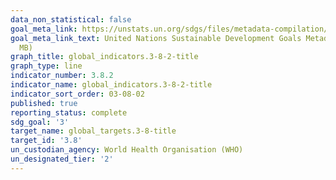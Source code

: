 ```yaml
---
data_non_statistical: false
goal_meta_link: https://unstats.un.org/sdgs/files/metadata-compilation/Metadata-Goal-3.pdf
goal_meta_link_text: United Nations Sustainable Development Goals Metadata (PDF 4.0
  MB)
graph_title: global_indicators.3-8-2-title
graph_type: line
indicator_number: 3.8.2
indicator_name: global_indicators.3-8-2-title
indicator_sort_order: 03-08-02
published: true
reporting_status: complete
sdg_goal: '3'
target_name: global_targets.3-8-title
target_id: '3.8'
un_custodian_agency: World Health Organisation (WHO)
un_designated_tier: '2'
---
```

